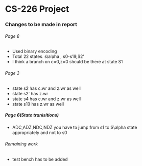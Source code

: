 # CS-226 Project

### Changes to be made in report

###### Page 8
* Used binary encoding
* Total 22 states. s\alpha , s0-s19,S2'
* I think a branch on c=0,z=0 should be there at state S1

###### Page 3
* state s2 has c.wr and z.wr as well
* state s2' has z.wr
* state s4 has c.wr and z.wr as well
* state s10 has z.wr as well

##### Page 6(State tranisitions)

* ADC,ADZ,NDC,NDZ you have to jump from s1 to S\alpha state appropriately and not to s0


###### Remaining work
* test bench has to be added

